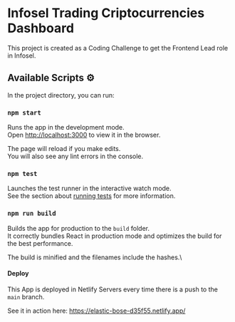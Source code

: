 # Infosel Trading Criptocurrencies Dashboard

This project is created as a Coding Challenge to get the Frontend Lead role in Infosel.

## Available Scripts ⚙️

In the project directory, you can run:

### `npm start`

Runs the app in the development mode.\
Open [http://localhost:3000](http://localhost:3000) to view it in the browser.

The page will reload if you make edits.\
You will also see any lint errors in the console.

### `npm test`

Launches the test runner in the interactive watch mode.\
See the section about [running tests](https://facebook.github.io/create-react-app/docs/running-tests) for more information.

### `npm run build`

Builds the app for production to the `build` folder.\
It correctly bundles React in production mode and optimizes the build for the best performance.

The build is minified and the filenames include the hashes.\

#### Deploy

This App is deployed in Netlify Servers every time there is a push to the `main` branch.

See it in action here: https://elastic-bose-d35f55.netlify.app/
